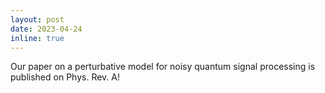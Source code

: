 ```yaml
---
layout: post
date: 2023-04-24
inline: true
---
```


Our paper on a perturbative model for noisy quantum signal processing is published on Phys. Rev. A!
